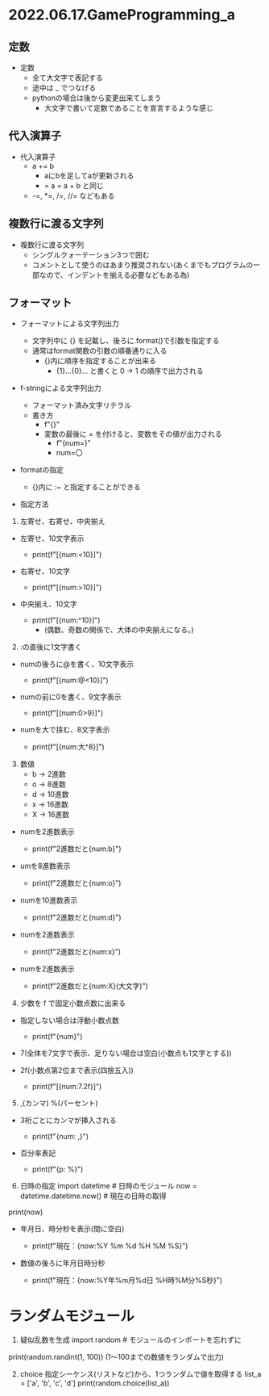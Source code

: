 # 2022.06.17.GameProgramming_a
## 定数
- 定数
  - 全て大文字で表記する
  - 途中は _ でつなげる
  - pythonの場合は後から変更出来てしまう
    - 大文字で書いて定数であることを宣言するような感じ

## 代入演算子
- 代入演算子
  - a += b
    - aにbを足してaが更新される
    - = a = a + b と同じ
  - -=, *=, /=, //= などもある

## 複数行に渡る文字列
- 複数行に渡る文字列
  - シングルクォーテーション3つで囲む
  - コメントとして使うのはあまり推奨されない(あくまでもプログラムの一部なので、インデントを揃える必要などもある為)

## フォーマット
- フォーマットによる文字列出力
  - 文字列中に {} を記載し、後ろに.format()で引数を指定する
  - 通常はformat関数の引数の順番通りに入る
    - {}内に順序を指定することが出来る
      - {1}...{0}... と書くと 0 -> 1 の順序で出力される

- f-stringによる文字列出力
  - フォーマット済み文字リテラル
  - 書き方
    - f"{}"
    - 変数の最後に = を付けると、変数をその値が出力される
      - f"{num=}"
      - num=〇

- formatの指定
  - {}内に :~ と指定することができる
- 指定方法
1. 左寄せ、右寄せ、中央揃え
- 左寄せ、10文字表示
  - print(f"[{num:<10}]")

- 右寄せ、10文字
  - print(f"[{num:>10}]")

- 中央揃え、10文字
  - print(f"[{num:^10}]")
    - (偶数、奇数の関係で、大体の中央揃えになる。)

2. :の直後に1文字書く
- numの後ろに@を書く、10文字表示
  - print(f"[{num:@<10}]")

- numの前に0を書く、9文字表示
  - print(f"[{num:0>9}]")

- numを大で挟む、8文字表示
  - print(f"[{num:大^8}]")

3. 数値
   - b -> 2進数
   - o -> 8進数
   - d -> 10進数
   - x -> 16進数
   - X -> 16進数

- numを2進数表示
  - print(f"2進数だと{num:b}")

- umを8進数表示
  - print(f"2進数だと{num:o}")

- numを10進数表示
  - print(f"2進数だと{num:d}")

- numを2進数表示
  - print(f"2進数だと{num:x}")

- numを2進数表示
  - print(f"2進数だと{num:X}(大文字)")

4. 少数を f で固定小数点数に出来る
- 指定しない場合は浮動小数点数
  - print(f"{num}")

- 7(全体を7文字で表示、足りない場合は空白(小数点も1文字とする))
- 2f(小数点第2位まで表示(四捨五入))
  - print(f"[{num:7.2f}]")

5. ,(カンマ) %(パーセント)
- 3桁ごとにカンマが挿入される
  - print(f"{num: ,}")

- 百分率表記
  - print(f"{p: %}")

6. 日時の指定
import datetime # 日時のモジュール
now = datetime.datetime.now() # 現在の日時の取得

print(now)

- 年月日、時分秒を表示(間に空白)
  - print(f"現在：{now:%Y %m %d %H %M %S}")

- 数値の後ろに年月日時分秒
  - print(f"現在：{now:%Y年%m月%d日 %H時%M分%S秒}")


# ランダムモジュール
1. 疑似乱数を生成
import random # モジュールのインポートを忘れずに

print(random.randint(1, 100))
(1～100までの数値をランダムで出力)

2. choice 指定シーケンス(リストなど)から、1つランダムで値を取得する
list_a = ['a', 'b', 'c', 'd']
print(random.choice(list_a))
